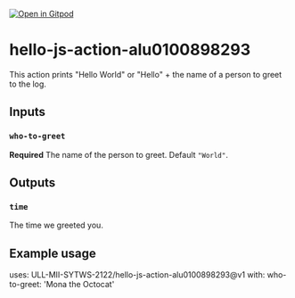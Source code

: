 [![Open in Gitpod](https://gitpod.io/button/open-in-gitpod.svg)](https://gitpod.io/#https://github.com/ULL-MII-SYTWS-2122/hello-js-action-alu0100898293)

# hello-js-action-alu0100898293

This action prints "Hello World" or "Hello" + the name of a person to greet to the log.

## Inputs

### `who-to-greet`

**Required** The name of the person to greet. Default `"World"`.

## Outputs

### `time`

The time we greeted you.

## Example usage

uses: ULL-MII-SYTWS-2122/hello-js-action-alu0100898293@v1
with:
  who-to-greet: 'Mona the Octocat'